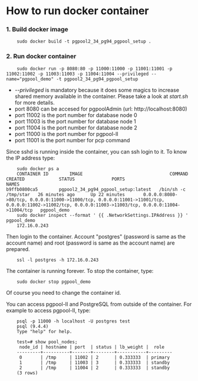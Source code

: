 How to run docker container
==================

### 1. Build docker image

```
	sudo docker build -t pgpool2_34_pg94_pgpool_setup .
```

### 2. Run docker container

```
	sudo docker run -p 8080:80 -p 11000:11000 -p 11001:11001 -p 11002:11002 -p 11003:11003 -p 11004:11004 --privileged --name="pgpool_demo" -t pgpool2_34_pg94_pgpool_setup
```
* *--privileged* is mandatory because it does some magics to increase shared memory available in the container. Please take a look at *start.sh* for more details.
* port 8080 can be accesed for pgpoolAdmin (url: http://localhost:8080)
* port 11002 is the port number for database node 0
* port 11003 is the port number for database node 1
* port 11004 is the port number for database node 2
* port 11000 is the port number for pgpool-II
* port 11001 is the port number for pcp command

Since sshd is running inside the container, you can ssh login to it. To know the IP address type:

```
	sudo docker ps a
	CONTAINER ID        IMAGE                                 COMMAND                CREATED             STATUS              PORTS                                                                                                                                                    NAMES
b9ffb0800ca5        pgpool2_34_pg94_pgpool_setup:latest   /bin/sh -c /tmp/star   26 minutes ago      Up 22 minutes       0.0.0.0:8080->80/tcp, 0.0.0.0:11000->11000/tcp, 0.0.0.0:11001->11001/tcp, 0.0.0.0:11002->11002/tcp, 0.0.0.0:11003->11003/tcp, 0.0.0.0:11004->11004/tcp   pgpool_demo
	sudo docker inspect --format ' {{ .NetworkSettings.IPAddress }} ' pgpool_demo
	172.16.0.243
```

Then login to the container. Account "postgres" (password is same as the account name) and root (password is same as the account name) are prepared.

```
	ssl -l postgres -h 172.16.0.243
```

The container is running forever. To stop the container, type:

```
	sudo docker stop pgpool_demo
```

Of course you need to change the container id.

You can access pgpool-II and PostgreSQL from outside of the container. For example to access pgpool-II, type:

```
    psql -p 11000 -h localhost -U postgres test
    psql (9.4.4)
    Type "help" for help.

    test=# show pool_nodes;
     node_id | hostname | port  | status | lb_weight |  role
    ---------+----------+-------+--------+-----------+---------
     0       | /tmp     | 11002 | 2      | 0.333333  | primary
     1       | /tmp     | 11003 | 3      | 0.333333  | standby
     2       | /tmp     | 11004 | 2      | 0.333333  | standby
    (3 rows)

```


